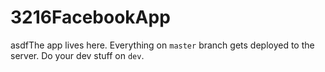 3216FacebookApp
===============
asdfThe app lives here. Everything on `master` branch gets deployed to the server. Do your dev stuff on `dev`.
